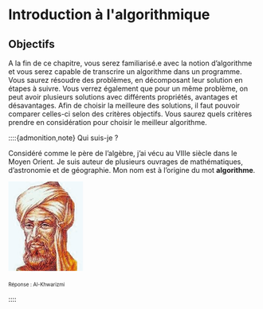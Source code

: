 Introduction à l'algorithmique
==============================


## Objectifs

A la fin de ce chapitre, vous serez familiarisé.e avec la notion d’algorithme et vous serez capable de transcrire un algorithme dans un programme. Vous saurez résoudre des problèmes, en décomposant leur solution en étapes à suivre. Vous verrez également que pour un même problème, on peut avoir plusieurs solutions avec différents propriétés, avantages et désavantages. Afin de choisir la meilleure des solutions, il faut pouvoir comparer celles-ci selon des critères objectifs. Vous saurez quels critères prendre en considération pour choisir le meilleur algorithme.  

::::{admonition,note} Qui suis-je ?

Considéré comme le père de l’algèbre, j’ai vécu au VIIIe siècle dans le Moyen Orient. Je suis auteur de plusieurs ouvrages de mathématiques, d’astronomie et de géographie. Mon nom est à l’origine du mot **algorithme**.

<img src="Al-Khwarizmi.png" width="150"/>

<font size="1">Réponse : Al-Khwarizmi</font>

::::






